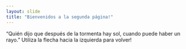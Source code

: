 ```yaml
---
layout: slide
title: "Bienvenidos a la segunda página!"
---
```

“Quién dijo que después de la tormenta hay sol, cuando puede haber un rayo.”
Utiliza la flecha hacia la izquierda para volver!
